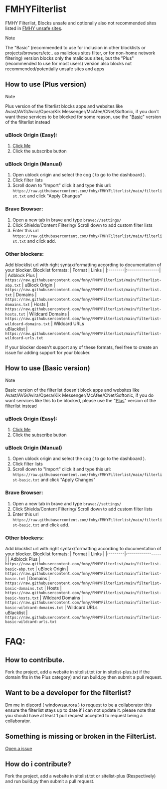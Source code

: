 # FMHYFilterlist
FMHY Filterlist, Blocks unsafe and optionally also not recommended sites listed in [FMHY unsafe sites](https://fmhy.net/unsafesites).

> [!NOTE]
> The "Basic" (recommended to use for inclusion in other blocklists or projects/browsers/etc.. as malicious sites filter, or for non-home network filtering) version blocks only the malicious sites, but the "Plus" (recommended to use for most users) version also blocks not recommended/potentially unsafe sites and apps
## How to use (Plus version) <a name="howtouse-plus"></a>
> [!NOTE]
> Plus version of the filterlist blocks apps and websites like Avast/AVG/Avira/Opera/Kik Messenger/McAfee/CNet/Softonic, if you don't want these services to be blocked for some reason, use the "[Basic](#howtouse-basic)" version of the filterlist instead
### uBlock Origin (Easy):
1. [Click Me](https://subscribe.adblockplus.org/?location=https://raw.githubusercontent.com/fmhy/FMHYFilterlist/main/filterlist.txt&title=FMHY%20Filterlist)
2. Click the subscribe button
### uBlock Origin (Manual)
1. Open ublock origin and select the cog ( to go to the dashboard ).
2. Click filter lists 
3. Scroll down to "Import" click it and type this url: ```https://raw.githubusercontent.com/fmhy/FMHYFilterlist/main/filterlist.txt``` and click "Apply Changes"
### Brave Browser:
1. Open a new tab in brave and type ```brave://settings/```
2. Click Shields/Content Filtering/ Scroll down to add custom filter lists
3. Enter this url ```https://raw.githubusercontent.com/fmhy/FMHYFilterlist/main/filterlist.txt``` and click add.
### Other blockers:
Add blocklist url with right syntax/formatting according to documentation of your blocker.
Blocklist formats:
| Format | Links |
|:--------|:----------------|
| Adblock Plus | `https://raw.githubusercontent.com/fmhy/FMHYFilterlist/main/filterlist-abp.txt`
| uBlock Origin | `https://raw.githubusercontent.com/fmhy/FMHYFilterlist/main/filterlist.txt`
| Domains | `https://raw.githubusercontent.com/fmhy/FMHYFilterlist/main/filterlist-domains.txt`
| Hosts | `https://raw.githubusercontent.com/fmhy/FMHYFilterlist/main/filterlist-hosts.txt`
| Wildcard Domains | `https://raw.githubusercontent.com/fmhy/FMHYFilterlist/main/filterlist-wildcard-domains.txt`
| Wildcard URLs<br>uBlacklist | `https://raw.githubusercontent.com/fmhy/FMHYFilterlist/main/filterlist-wildcard-urls.txt`

If your blocker doesn't support any of these formats, feel free to create an issue for adding support for your blocker.

## How to use (Basic version) <a name="howtouse-basic"></a>
> [!NOTE]
> Basic version of the filterlist doesn't block apps and websites like Avast/AVG/Avira/Opera/Kik Messenger/McAfee/CNet/Softonic, if you do want services like this to be blocked, please use the "[Plus](#howtouse-plus)" version of the filterlist instead
### uBlock Origin (Easy):
1. [Click Me](https://subscribe.adblockplus.org/?location=https://raw.githubusercontent.com/fmhy/FMHYFilterlist/main/filterlist-basic.txt&title=FMHY%20Filterlist)
2. Click the subscribe button
### uBlock Origin (Manual)
1. Open ublock origin and select the cog ( to go to the dashboard ).
2. Click filter lists 
3. Scroll down to "Import" click it and type this url: ```https://raw.githubusercontent.com/fmhy/FMHYFilterlist/main/filterlist-basic.txt``` and click "Apply Changes"
### Brave Browser:
1. Open a new tab in brave and type ```brave://settings/```
2. Click Shields/Content Filtering/ Scroll down to add custom filter lists
3. Enter this url ```https://raw.githubusercontent.com/fmhy/FMHYFilterlist/main/filterlist-basic.txt``` and click add.
### Other blockers:
Add blocklist url with right syntax/formatting according to documentation of your blocker.
Blocklist formats:
| Format | Links |
|:--------|:-----------------|
| Adblock Plus | `https://raw.githubusercontent.com/fmhy/FMHYFilterlist/main/filterlist-basic-abp.txt`
| uBlock Origin | `https://raw.githubusercontent.com/fmhy/FMHYFilterlist/main/filterlist-basic.txt`
| Domains | `https://raw.githubusercontent.com/fmhy/FMHYFilterlist/main/filterlist-basic-domains.txt`
| Hosts | `https://raw.githubusercontent.com/fmhy/FMHYFilterlist/main/filterlist-basic-hosts.txt`
| Wildcard Domains | `https://raw.githubusercontent.com/fmhy/FMHYFilterlist/main/filterlist-basic-wildcard-domains.txt`
| Wildcard URLs<br>uBlacklist | `https://raw.githubusercontent.com/fmhy/FMHYFilterlist/main/filterlist-basic-wildcard-urls.txt`

# FAQ:

## How to contribute.

Fork the project, add a website in sitelist.txt (or in sitelist-plus.txt if the domain fits in the Plus category) and run build.py then submit a pull request. 

## Want to be a developer for the filterlist?

Dm me in discord ( windowsaurora ) to request to be a collaborator this ensure the filterlist stays up to date if i can not update it. please note that you should have at least 1 pull request accepted to request being a collaborator.

## Something is missing or broken in the FilterList.

[Open a issue](https://github.com/fmhy/FMHYFilterlist/issues)

## How do i contribute?

Fork the project, add a website in sitelist.txt or sitelist-plus (Respectively) and run build.py then submit a pull request.